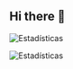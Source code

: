 ## Hi there 👋

![Estadísticas](https://github-readme-stats.vercel.app/api?username=bemtorres&show_icons=true)

![Estadísticas](https://github-readme-stats.vercel.app/api?username=intow&show_icons=true)
